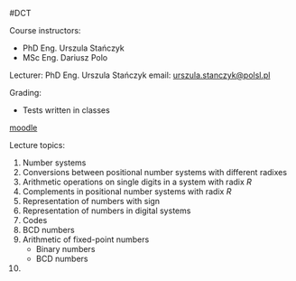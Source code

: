#DCT 

Course instructors:
- PhD Eng. Urszula Stańczyk
- MSc Eng. Dariusz Polo

Lecturer: PhD Eng. Urszula Stańczyk
email: urszula.stanczyk@polsl.pl

Grading:
- Tests written in classes

[moodle](https://platforma.polsl.pl/rau2/enrol/index.php?id=1027)

Lecture topics:
1. Number systems
2. Conversions between positional number systems with different radixes
3. Arithmetic operations on single digits in a system with radix *R*
4. Complements in positional number systems with radix *R*
5. Representation of numbers with sign
6. Representation of numbers in digital systems
7. Codes
8. BCD numbers
9. Arithmetic of fixed-point numbers
	- Binary numbers
	- BCD numbers
10.  